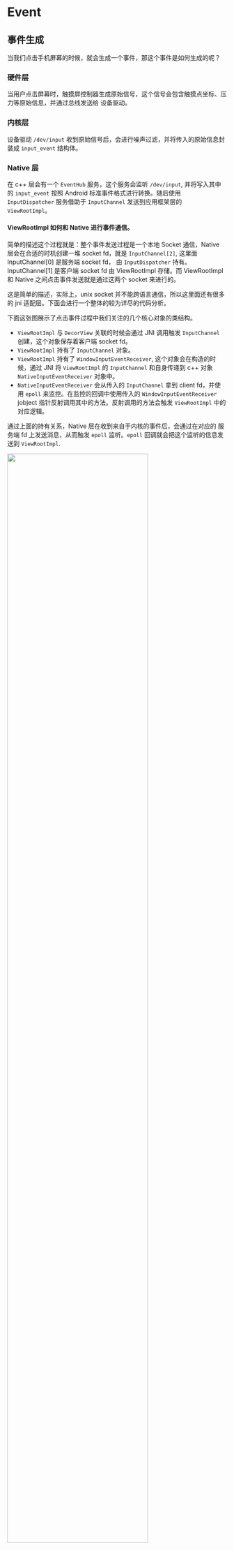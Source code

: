 # Event


## 事件生成

当我们点击手机屏幕的时候，就会生成一个事件，那这个事件是如何生成的呢？

### 硬件层

当用户点击屏幕时，触摸屏控制器生成原始信号，这个信号会包含触摸点坐标、压力等原始信息，并通过总线发送给 设备驱动。

### 内核层

设备驱动 `/dev/input` 收到原始信号后，会进行噪声过滤，并将传入的原始信息封装成 `input_event` 结构体。

### Native 层

在 c++ 层会有一个 `EventHub` 服务，这个服务会监听 `/dev/input`, 并将写入其中的 `input_event` 按照 Android 标准事件格式进行转换。随后使用 `InputDispatcher` 服务借助于 `InputChannel` 发送到应用框架层的 `ViewRootImpl`。



#### ViewRootImpl 如何和 Native 进行事件通信。

简单的描述这个过程就是：整个事件发送过程是一个本地 Socket 通信，Native 层会在合适的时机创建一堆 socket fd，就是 `InputChannel[2]`, 这里面 InputChannel[0] 是服务端 socket fd， 由 `InputDispatcher` 持有。InputChannel[1] 是客户端 socket fd 由 ViewRootImpl 存储。而 ViewRootImpl 和 Native 之间点击事件发送就是通过这两个 socket 来进行的。

这是简单的描述，实际上，unix socket 并不能跨语言通信，所以这里面还有很多的 jni 适配层。下面会进行一个整体的较为详尽的代码分析。

下面这张图展示了点击事件过程中我们关注的几个核心对象的类结构。

- `ViewRootImpl` 与 `DecorView` 关联的时候会通过 JNI 调用触发 `InputChannel` 创建，这个对象保存着客户端 socket fd。
- `ViewRootImpl` 持有了 `InputChannel` 对象。
- `ViewRootImpl` 持有了 `WindowInputEventReceiver`, 这个对象会在构造的时候，通过 JNI 将 `ViewRootImpl` 的 `InputChannel` 和自身传递到 c++ 对象 `NativeInputEventReceiver` 对象中。
- `NativeInputEventReceiver` 会从传入的 `InputChannel` 拿到 client fd，并使用 `epoll` 来监控。在监控的回调中使用传入的 `WindowInputEventReceiver` jobject 指针反射调用其中的方法。反射调用的方法会触发 `ViewRootImpl` 中的对应逻辑。

通过上面的持有关系，Native 层在收到来自于内核的事件后，会通过在对应的 服务端 fd 上发送消息，从而触发 `epoll` 监听。`epoll` 回调就会把这个监听的信息发送到 `ViewRootImpl`.

<img src="android/interview/event/resources/1.png" style="width:80%">


#### Native 如何知道将事件发送给哪个 `InputChannel[0]`

同一时刻，我们设备上会有多个窗口，这里面每个窗口都对应着一个 ViewRootImpl，那我们在设备上进行点击的时候，系统又是如何确认点击事件应该发给哪个窗口呢？

- 首先判断事件是不是发生在当前焦点窗口，如果是，那目标窗口就是焦点窗口。
- 按照窗口的 z-index 顺序，从上到下去判断。

系统在 Native层 存储着所有的 Window 对应的 C++ 对象，这些对象与 InputChannel[0] 一一绑定，如果我们确定是哪个 Window 对象被点击，那就可以拿到对一个的 fd，通过这个 fd，就可以将事件正确的发送到应用层的 ViewRootImpl。


## 事件处理

在上面我们讲了事件发生的大概流程，以及应用层 ViewRootImpl 作为应用层事件接收对象的事实，本节从 ViewRootImpl 收到事件后为起点，介绍其在应用层消费的过程。


<img src="android/interview/event/resources/2.png" style="width:120%">


### 接收

在上面我们已经提到了系统的事件会通过 JNI 触发对应的 ViewRootImpl 中的 WindowInputEventListener 回调方法 onInputEvent。 onInputEvent 通过一些事件的处理后将事件发送到 ViewRootImpl 中定义的一个事件处理职责链，这个责任链会依据事件的类型进行消费，不消费就继续向下传递，对于我们屏幕的触摸事件，会发送到 ViewPostImeInputStage 这个阶段，这个阶段调用其 processPointerEvent 方法来进行事件分发。

```java
native
|
V
ViewRootImpl.WindowInputEventListener.onInputEvent
|
V
ViewRootImpl.enqueueInputEvent
|
V
ViewRootImpl.deliverInputEvent
|
V
ViewRootImpl.ViewPostImeInputStage.postPointerEvent
```


### 上传

因为 ViewRootImpl 持有着视图根 DecorView，所以在 postPointerEvent 阶段直接调用了 DecorView 的 dispatchPointerEvent 方法进行事件上传。

```java
// ViewRootImpl.java
private int processPointerEvent(QueuedInputEvent q) {
    //...
    boolean handled = mView.dispatchPointerEvent(event);
    //...
```

之所以叫上传是因为 DecorView 收到这个事件后，并没有急着在整个 UI 树上进行事件分发，而是通过 Window 上传到 Activity。最后再由 Activity 传回 DecorView，这个步骤看似多余，其实是想让 Activity 感知到事件并进行事件兜底，目的是在整个视图树上没有找到对应的 View 去消费事件的时候，由 Activity 进行处理。

dispatchTouchEvent 这个方法接收一个事件参数，返回一个布尔值，如果返回 true，代表事件已经被消费，否则代表不消费传入的事件。

```java
//Activity.java
public boolean dispatchTouchEvent(MotionEvent ev) {
    if (ev.getAction() == MotionEvent.ACTION_DOWN) {
        onUserInteraction();
    }
    if (getWindow().superDispatchTouchEvent(ev)) { // Activity 再将事件返回给 DecorView
        return true;
    }
    return onTouchEvent(ev); // 如果没有任何 View 消费这个事件，那调用 Activity 自身的事件处理监听。
}

```
### 下达

Activity 把事件再次交给 DecorView 后，DecorView 会调用自身的 dispatchTouchEvent 方法，这个方法由其祖父类 ViewGroup 实现，在这个方法中按序进行下面三个操作。

1. 判断当前 ViewGroup 是不是拦截该事件，如果拦截的话，转掉父类(View)的 dispatchTouchEvent。
2. 如果不拦截，那在自己的孩子中 dispatchTouchEvent，期望孩子可以响应时间，如果孩子响应了事件，那就结束。
3. 如果孩子不响应事件，那就自己调用父类的 dispatchTouchEvent，看下自己是不是需要响应。

```java
//ViewGroup.java

boolean dispatchTouchEvent(MotionEvent ev){
    boolean intercepted = onInterceptTouchEvent(ev);
    if(intercepted){
        return super.dispatchTouchEvent(ev)
    }  
    boolean result = false;
    result = child.dispatchTouchEvent(ev);
    if(!result){
        result = super.dispatchTouchEvent(ev);
    }
    return result;
}
```

上面可以看到，其实不管是哪个路径，最后都调用到了 View.dispatchTouchEvent(ev) 进行处理。移除了一些无障碍以及调试相关的逻辑，我们下面看一下这个方法的实现。

重点在代码中已经做了注释，这里说明一个关键点，一个 View 在消费触摸事件的时候，首先会交给 OnTouchListener 去消费，如果 OnTouchListener 返回 true，那就不会触发 onTouchEvent。

同时你需要知道我们一般定义的点击事件回调是在 onTouchEvent 中才会被触发的，这也就意味着，如果我们的 OnTouchListener 错误的消费了所有的事件，那我们的点击事件将永远不会触发。

```java
// View.java

    /**
     * Pass the touch screen motion event down to the target view, or this
     * view if it is the target.
     *
     * @param event The motion event to be dispatched.
     * @return True if the event was handled by the view, false otherwise.
     */
    public boolean dispatchTouchEvent(MotionEvent event) {
        boolean result = false;

        final int actionMasked = event.getActionMasked();
        // 如果这是一次 按下的 Touch 事件，这代表着事件的开始，因此我们清空之前的事件
        if (actionMasked == MotionEvent.ACTION_DOWN) {
            // Defensive cleanup for new gesture
            stopNestedScroll();
        }
        // 进行一些安全校验
        if (onFilterTouchEventForSecurity(event)) {
            //noinspection SimplifiableIfStatement
            // 如果用户注册了 TouchEvent 的事件监听，那就调用这个监听，并且这个监听如果消费了事件，那就将 result 设置成 true。
            ListenerInfo li = mListenerInfo;
            if (li != null && li.mOnTouchListener != null
                    && (mViewFlags & ENABLED_MASK) == ENABLED
                    && li.mOnTouchListener.onTouch(this, event)) {
                result = true;
            }

            // 如果事件还没有被消费，那就调用自己的 TouchEvent 方法。如果 TouchEvent 消费了事件，那就设置消费状态为 true。
            if (!result && onTouchEvent(event)) {
                result = true;
            }
        }
        // 如果该事件是抬起、取消，或者虽然是按下，但是该视图并不消费，那就取消事件记录。
        if (actionMasked == MotionEvent.ACTION_UP ||
                actionMasked == MotionEvent.ACTION_CANCEL ||
                (actionMasked == MotionEvent.ACTION_DOWN && !result)) {
            stopNestedScroll();
        }

        return result;
    }
```

### (TODO:更详尽的分析) onTouchEvent 分析

刚才提到，我们定义的点击事件都是在 onTouchEvent 中触发的，所以下面对其进行分析。

#### onClickListerner 触发

现阶段呢，我们就对其中在何时触发我们用户的 onClickListerner 进行分析。

在事件为 ACTION_UP 的时候，如果我们手势识别为 Tap，即点击事件的时候，就会触发 PerformClick。这里有个细节就是为了优化点击反馈 UI 体验，尝试将激活点击回调的操作异步执行 post(mPerformClick)，在异步失败的时候进行同步执行 performClickInternal()。这里的异步不是指在其他线程执行回调，而是将点击回调发送到 UI 线程队列中稍后执行。

```java
 switch (action) {
    case MotionEvent.ACTION_UP:
          if (!mHasPerformedLongPress && !mIgnoreNextUpEvent) {
                            // This is a tap, so remove the longpress check
                            removeLongPressCallback();

                            // Only perform take click actions if we were in the pressed state
                            if (!focusTaken) {
                                // Use a Runnable and post this rather than calling
                                // performClick directly. This lets other visual state
                                // of the view update before click actions start.
                                if (mPerformClick == null) {
                                    mPerformClick = new PerformClick();
                                }
                                if (!post(mPerformClick)) {
                                    performClickInternal();
                                }
                            }
                        }
 }

```

performClickInternal 还是 post(mPerformClick) 最终都会执行 performClick 方法。这个方法如下：

内容非常简单，就是简单的触发用户写的 onClickListener 的 onClick 方法，传入的参数就是自身。

```java
// View.java
public boolean performClick() {
    // We still need to call this method to handle the cases where performClick() was called
    // externally, instead of through performClickInternal()
    notifyAutofillManagerOnClick();

    final boolean result;
    final ListenerInfo li = mListenerInfo;
    if (li != null && li.mOnClickListener != null) {
        playSoundEffect(SoundEffectConstants.CLICK);
        li.mOnClickListener.onClick(this);
        result = true;
    } else {
        result = false;
    }

    sendAccessibilityEvent(AccessibilityEvent.TYPE_VIEW_CLICKED);

    notifyEnterOrExitForAutoFillIfNeeded(true);

    return result;
}
```


## 几个问题

### 子视图如何阻止父亲视图拦截事件？

#### 容器拦截流程

事件拦截是 Android 系统提供的一种机制，允许容器类型组件对事件进行私吞，私吞的事件将不会调用子视图的 dispatchEvent 方法。我们以 LinearLayout 中的实现举例来看。

下面展示的是 LinearLayout 的事件拦截相关逻辑，主要做的事情如下：

> ACTION_DOWN: 代表按下事件，是一次触摸事件的开始。
> mFirstTouchTarget: 记录的是一次完整的触摸事件中，响应的子视图。

1. 如果该事件不是 ACTION_DOWN 事件而且之前的事件都没有子视图响应，那 Android 就认为这个事件也没有进一步发送给子视图的必要了，直接强制拦截 `intercepted = true`。

2. 如果该事件是 ACTION_DOWN 或者之前有子视图响应，那就进入拦截判断。
    - 首先取出 disallowIntercept 标志位，这个标志位代表是否允许容器拦截事件。
    - 如果 disallowIntercept 为 true，那就直接 `intercepted = false;` 表示容器不拦截事件，继续后面的派发流程。
    - 如果 disallowIntercept 为 false，就调用 onInterceptTouchEvent 回调，依据回调结果决定是不是拦截。

```java
// File: ViewGroup.java
// Function: dispatchTouchEvent
public boolean dispatchTouchEvent(MotionEvent ev) {
    // 1. 事件包装，处理，事件链状态更新。
    //......
    // 2. 事件拦截判断
    if (actionMasked == MotionEvent.ACTION_DOWN || mFirstTouchTarget != null) {
        final boolean disallowIntercept = (mGroupFlags & FLAG_DISALLOW_INTERCEPT) != 0;
        if (!disallowIntercept) {
            // Allow back to intercept touch
            intercepted = onInterceptTouchEvent(ev);
        } else {
            intercepted = false;
        }
    } else {
        // There are no touch targets and this action is not an initial down
        // so this view group continues to intercept touches.
        intercepted = true;
    }
    //......
    // 3. 事件派发:
    if(!intercepted){
        // 子视图派发
    }else{
        // 派发给自己
        super.dispatchTouchEvent(ev);
    }
    // 
    //......
}
```

<img src="android/interview/event/resources/3.png" style="width:50%">


如果 disallowIntercept 为 false，那是否拦截的决定权就交给了 onInterceptTouchEvent。下面我们看一下 onInterceptTouchEvent 的几个标准实现。

1. ViewGroup.onInterceptTouchEvent

可以看出如果当前时间是鼠标点击滚动条那就拦截，否则不拦截。在我们大多数移动设备上，是很少有鼠标点击的操作的，可以认为 ViewGroup.onInterceptTouchEvent 默认不对事件做拦截。

```java
public boolean onInterceptTouchEvent(MotionEvent ev) {
    if (ev.isFromSource(InputDevice.SOURCE_MOUSE)
            && ev.getAction() == MotionEvent.ACTION_DOWN
            && ev.isButtonPressed(MotionEvent.BUTTON_PRIMARY)
            && isOnScrollbarThumb(ev.getXDispatchLocation(0), ev.getYDispatchLocation(0))) {
        return true;
    }
    return false;
}
```

2. ScrollView.onInterceptTouchEvent

ScrollView 是一个滚动组件，可以看到的是，其发现事件是 Move 的时候，会开始拦截。这也就意味这，对于 ScrollView 的子组件是永远没法感知到滚动事件的。

```java
// File: ScrollView.java
@Override
public boolean onInterceptTouchEvent(MotionEvent ev) {
    /*
        * This method JUST determines whether we want to intercept the motion.
        * If we return true, onMotionEvent will be called and we do the actual
        * scrolling there.
        */

    /*
    * Shortcut the most recurring case: the user is in the dragging
    * state and they is moving their finger.  We want to intercept this
    * motion.
    */
    final int action = ev.getAction();
    if ((action == MotionEvent.ACTION_MOVE) && (mIsBeingDragged)) {
        return true;
    }
    //...
}
```

#### 子视图组织父容器拦截

为了描述这样的场景，我实现了如下的 demo。在 ViewGroup 中重写了默认的 onInterceptTouchEvent， 让其只对 ACTION_DOWN 放行，其余类型都拦截。当然我可以对任意的类型都拦截，但是这样的话，子视图永远没有机会来干预到容器的拦截，而且也不符合 Android UI 系统的设计哲学：一个标准的容器组件，不应该拦截 ACTION_DOWN 事件, 我们需要让子 View 感知到这个事件，这是 Android 设计哲学之一 "子 View 有机会声明自己对事件的兴趣"

```kotlin
class ParentViewGroup
    @JvmOverloads
    constructor(
        context: Context,
        attrs: AttributeSet? = null,
        defStyleAttr: Int = 0,
    ) : LinearLayout(context, attrs, defStyleAttr) {

        override fun onLayout(
            changed: Boolean,
            l: Int,
            t: Int,
            r: Int,
            b: Int,
        ) {
            super.onLayout(changed, l, t, r, b)
        }

        override fun onInterceptTouchEvent(ev: MotionEvent?): Boolean {
            when (ev?.actionMasked) {
                MotionEvent.ACTION_DOWN -> {
                    return false
                }
                else -> true
            }
            return true
        }
    }
```

子视图我提供了一个自定义的 View，代码如下，主要是重写了 dispatchTouchEvent 方法，这个方法中如果发现事件是 ACTION_DOWN，就对容器 requestDisallowInterceptTouchEvent，即把 disallowIntercept 设置成 true。这样做就可以阻止父容器对后续事件的强制拦截。

```kotlin
class ChildView(ctx: Context, attrs: AttributeSet? = null, defStyleAttr: Int = 0) : View(ctx, attrs, defStyleAttr) {
    constructor(ctx: Context) : this(ctx, null, 0) {}
    constructor(ctx: Context, attr: AttributeSet) : this(ctx, attr, 0) {}

    private val fillPaint = Paint(Paint.ANTI_ALIAS_FLAG).apply { style = Paint.Style.FILL }

    // 画了一个红色背景的圆
    override fun onDraw(canvas: Canvas) {
        super.onDraw(canvas)
        val centerX = width / 2f
        val centerY = height / 2f
        val maxRadius = (Math.min(width, height) - paddingLeft - paddingRight) / 2f
        fillPaint.color = Color.RED
        canvas.drawCircle(centerX, centerY, maxRadius, fillPaint)
    }

    override fun dispatchTouchEvent(event: MotionEvent?): Boolean {
        when (event?.actionMasked) {
            MotionEvent.ACTION_DOWN -> {
                parent?.requestDisallowInterceptTouchEvent(true)
            }
        }
        return super.dispatchTouchEvent(event)
    }
}

```

为什么这样做就可以阻止父组件拦截了呢？我们可以分析一次点击事件发来时整体流程：
1. 容器开始的时候，disallowIntercept 是 false，所以调用 onInterceptTouchEvent，onInterceptTouchEvent 中不会对 ACTION_DOWN 拦截，因此这个事件发送到子视图。
2. 子视图发现是 ACTION_DOWN，就调用 requestDisallowInterceptTouchEvent，容器的 disallowIntercept 变成 true。
3. 后续事件，例如 ACTION_UP 到来的时候，首先看到 disallowIntercept 是 true，就直接不拦截了，此时都不会调用容器的 onInterceptTouchEvent。所以子视图可以继续收到后续的事件。

#### requestDisallowInterceptTouchEvent 影响范围。

之前再想，那加入我有两个子视图，如下所示，设想下面的场景：
1. 先点击 Button，此时不会触发点击事件，因为点击事件需要收到 ACTION_UP 才会触发，而这个事件都被容器拦截了。
2. 然后点击 ChildView 的时候，会触发 requestDisallowInterceptTouchEvent，阻止容器拦截事件。
3. 再次点击 Button 此时会正常触发 Button 的点击事件吗？

上面其实想表达的就是 requestDisallowInterceptTouchEvent 操作设置的状态有效期是多久。如果和容器的生命周期绑定，那上面第三步就会出现 Button 点击生效了。一个 View 的行为会影响另外一个视图听起来就很烧脑，索性 requestDisallowInterceptTouchEvent 的状态生命周期是和事件链绑定的，再每一次 ACTION_DOWN 发起时，都会重置这个状态。

```xml
<com.uiapp.uitest.event.ParentViewGroup xmlns:android="http://schemas.android.com/apk/res/android"
    android:orientation="vertical"
    android:layout_width="match_parent"
    android:layout_height="match_parent"
    android:background="@drawable/green_shape">

    <com.uiapp.uitest.event.ChildView
        android:layout_width="100dp"
        android:layout_height="100dp"
        android:id="@+id/first"/>

    <Button
        android:layout_width="wrap_content"
        android:layout_height="wrap_content"
        android:text="Click2"
        android:id="@+id/second"/>

</com.uiapp.uitest.event.ParentViewGroup>
```

```java
//File: ViewGroup.java

public boolean dispatchTouchEvent(MotionEvent ev) { 
    //...
    if (actionMasked == MotionEvent.ACTION_DOWN) {
        //...
        resetTouchState();
    }
    //...
}

private void resetTouchState() {
    clearTouchTargets();
    resetCancelNextUpFlag(this);
    mGroupFlags &= ~FLAG_DISALLOW_INTERCEPT; // 重置这个状态
    mNestedScrollAxes = SCROLL_AXIS_NONE;
}
```


### 视图遮盖会影响事件响应吗？

#### 上层视图可以响应事件

测试点击层叠区域，只有上层视图响应。很正常，因为上层视图响应后，容器就不会进一步 child.dispatchTouchEvent 了。

#### 上层视图不响应事件

那就由下层视图响应，其实这些都可以有之前的分析推到出来。


### ScrollView 默认无法响应用户自定义的点击事件是为啥？

ScrollView 是一个古老的可滑动组件，当其子视图尺寸大于自身尺寸是，其可以让子视图在其内部滚动展示。我在一次使用中，心血来潮的给 ScrollView 绑定了一个点击事件，但是发现这个事件无法触发，所以下面就来分析一下为什么？

#### 通识

在上面的学习中，我们已经知道点击事件的触发流程经历过如下路径：

```java
dispatchTouchEvent: 用来决定是谁响应，如果响应就继续调用，否则返回
        -> OnTouchListener: 执行 listener，如果返回 true，则返回，不进一步消费。
            -> onTouchEvent : 函数内部对 TouchEvent 进行响应，如果判决为点击事件，就会触发 performClick 执行用户绑定的点击事件监听。
                -> performClick
```

#### 差异

我们可以看到 performClick 的直接触发者是 onTouchEvent 方法，对于绝大多数的视图已经容器都没有对 onTouchEvent 做修改，所以一般我们可以给任意的 View 设置点击事件监听。但是 ScrollView 不一样，他重写了 onTouchEvent 方法，在他自己的 onTouchEvent 方法中没有执行 performClick 方法，因此绑定的点击事件是无效的。

#### 如何让 ScrollView 响应点击事件呢

作为一个对事件系统略有了解的我们，偏要想个办法来触发点击事件。思路也很简单，既然 ScrollView.onTouchEvent 没有调用 performClick, 那我们就要在合适的时机进行触发，需要注意的是，我们在触发过程中，还需要同时保留其原有的滚动特性。

```kotlin
class ScrollViewDemoActivity : Activity() {
    override fun onPostCreate(savedInstanceState: Bundle?) {
        super.onPostCreate(savedInstanceState)
        setContentView(R.layout.activity_scrollview_demo_activity)
        val scrollView = findViewById<ScrollView>(R.id.scrollView)

        // 既然 ScrollView 在 onTouchEvent 中没有触发点击事件，那我们就注册一个  OnTouchListener，
        // 当检测到点击完成时 (ACTION_UP 到来) 就手动触发 performClick。
        // 同时为了不影响自有的滚动逻辑，这个 listener 返回 false 以使得事件继续消费到 onTouchEvent。
        scrollView.setOnTouchListener { v, event ->
            when(event.actionMasked) {
                MotionEvent.ACTION_UP -> {
                    v.performClick()
                }
            }
            false
        }

        scrollView.setOnClickListener {
            clickInfo.text = "点击事件: ScrollView 被点击"
        }
    }
}

```



